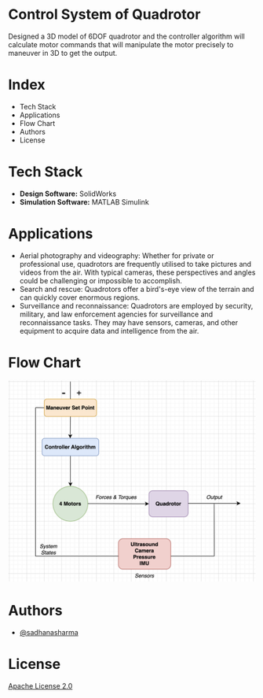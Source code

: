 # Control System of Quadrotor
Designed a 3D model of 6DOF quadrotor and the controller algorithm will calculate motor commands that will manipulate the motor precisely to maneuver in 3D to get the output.

# Index
* Tech Stack
* Applications
* Flow Chart
* Authors
* License

# Tech Stack 
* **Design Software:** SolidWorks
* **Simulation Software:** MATLAB Simulink

# Applications
* Aerial photography and videography: Whether for private or professional use, quadrotors are frequently utilised to take pictures and videos from the air. With typical cameras, these perspectives and angles could be challenging or impossible to accomplish.
* Search and rescue: Quadrotors offer a bird's-eye view of the terrain and can quickly cover enormous regions.
* Surveillance and reconnaissance: Quadrotors are employed by security, military, and law enforcement agencies for surveillance and reconnaissance tasks. They may have sensors, cameras, and other equipment to acquire data and intelligence from the air.

# Flow Chart
![img src](https://github.com/sadhanasharma26/Control-System-of-Quadrotor/blob/main/ControlSystem.png)

# Authors
* [@sadhanasharma](https://www.linkedin.com/in/sadhana-sharma-/)

# License
[Apache License 2.0]()

